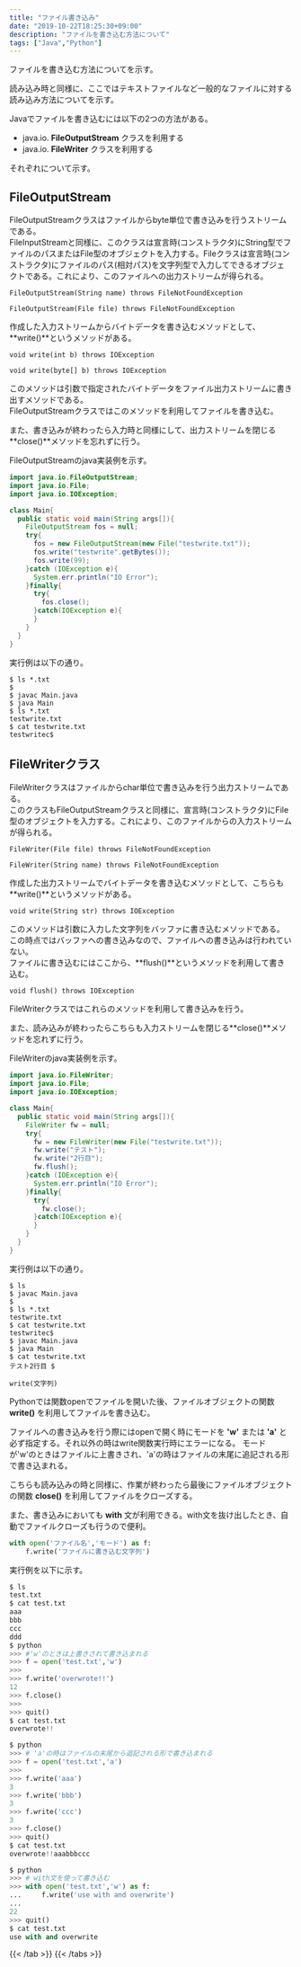 ```yaml
---
title: "ファイル書き込み"
date: "2019-10-22T18:25:30+09:00"
description: "ファイルを書き込む方法について"
tags: ["Java","Python"]
---
```


ファイルを書き込む方法についてを示す。

<div class="note_content_by_programming_language" id="note_content_Java">

読み込み時と同様に、ここではテキストファイルなど一般的なファイルに対する読み込み方法についてを示す。  

Javaでファイルを書き込むには以下の2つの方法がある。

- java.io. **FileOutputStream** クラスを利用する
- java.io. **FileWriter** クラスを利用する

それぞれについて示す。

## FileOutputStream

FileOutputStreamクラスはファイルからbyte単位で書き込みを行うストリームである。  
FileInputStreamと同様に、このクラスは宣言時(コンストラクタ)にString型でファイルのパスまたはFile型のオブジェクトを入力する。Fileクラスは宣言時(コンストラクタ)にファイルのパス(相対パス)を文字列型で入力してできるオブジェクトである。これにより、このファイルへの出力ストリームが得られる。

`FileOutputStream(String name) throws FileNotFoundException`

`FileOutputStream(File file) throws FileNotFoundException`

作成した入力ストリームからバイトデータを書き込むメソッドとして、**write()**というメソッドがある。

`void write(int b) throws IOException`

`void write(byte[] b) throws IOException`

このメソッドは引数で指定されたバイトデータをファイル出力ストリームに書き出すメソッドである。  
FileOutputStreamクラスではこのメソッドを利用してファイルを書き込む。  

また、書き込みが終わったら入力時と同様にして、出力ストリームを閉じる**close()**メソッドを忘れずに行う。  

FileOutputStreamのjava実装例を示す。

```java
import java.io.FileOutputStream;
import java.io.File;
import java.io.IOException;

class Main{
  public static void main(String args[]){
    FileOutputStream fos = null;
    try{
      fos = new FileOutputStream(new File("testwrite.txt"));
      fos.write("testwrite".getBytes());
      fos.write(99);
    }catch (IOException e){
      System.err.println("IO Error");
    }finally{
      try{
        fos.close();
      }catch(IOException e){
      }
    }
  }
}
```

実行例は以下の通り。

```
$ ls *.txt
$ 
$ javac Main.java
$ java Main
$ ls *.txt
testwrite.txt
$ cat testwrite.txt 
testwritec$ 
```

## FileWriterクラス


FileWriterクラスはファイルからchar単位で書き込みを行う出力ストリームである。  
このクラスもFileOutputStreamクラスと同様に、宣言時(コンストラクタ)にFile型のオブジェクトを入力する。これにより、このファイルからの入力ストリームが得られる。

`FileWriter(File file) throws FileNotFoundException`  

`FileWriter(String name) throws FileNotFoundException`  

作成した出力ストリームでバイトデータを書き込むメソッドとして、こちらも**write()**というメソッドがある。


`void write(String str) throws IOException`


このメソッドは引数に入力した文字列をバッファに書き込むメソッドである。  
この時点ではバッファへの書き込みなので、ファイルへの書き込みは行われていない。   
ファイルに書き込むにはここから、**flush()**というメソッドを利用して書き込む。  


`void flush() throws IOException`


FileWriterクラスではこれらのメソッドを利用して書き込みを行う。  

また、読み込みが終わったらこちらも入力ストリームを閉じる**close()**メソッドを忘れずに行う。  

FileWriterのjava実装例を示す。

```java
import java.io.FileWriter;
import java.io.File;
import java.io.IOException;

class Main{
  public static void main(String args[]){
    FileWriter fw = null;
    try{
      fw = new FileWriter(new File("testwrite.txt"));
      fw.write("テスト");
      fw.write("2行目");
      fw.flush();
    }catch (IOException e){
      System.err.println("IO Error");
    }finally{
      try{
        fw.close();
      }catch(IOException e){
      }
    }
  }
}
```

実行例は以下の通り。  

```
$ ls
$ javac Main.java
$ 
$ ls *.txt
testwrite.txt
$ cat testwrite.txt 
testwritec$ 
$ javac Main.java
$ java Main
$ cat testwrite.txt 
テスト2行目 $ 
```

</div>
<div class="note_content_by_programming_language" id="note_content_Python">

`write(文字列)`  

Pythonでは関数openでファイルを開いた後、ファイルオブジェクトの関数 **write()** を利用してファイルを書き込む。  

ファイルへの書き込みを行う際にはopenで開く時にモードを **'w'** または **'a'** と必ず指定する。それ以外の時はwrite関数実行時にエラーになる。
モードが'w'のときはファイルに上書きされ、'a'の時はファイルの末尾に追記される形で書き込まれる。  

こちらも読み込みの時と同様に、作業が終わったら最後にファイルオブジェクトの関数 **close()** を利用してファイルをクローズする。

また、書き込みにおいても **with** 文が利用できる。with文を抜け出したとき、自動でファイルクローズも行うので便利。

```python
with open('ファイル名','モード') as f:
    f.write('ファイルに書き込む文字列')
```


実行例を以下に示す。  

```python
$ ls
test.txt
$ cat test.txt
aaa
bbb
ccc
ddd
$ python
>>> #'w'のときは上書きされて書き込まれる
>>> f = open('test.txt','w')
>>>
>>> f.write('overwrote!!')
12
>>> f.close()
>>>
>>> quit()
$ cat test.txt
overwrote!!

$ python
>>> # 'a'の時はファイルの末尾から追記される形で書き込まれる
>>> f = open('test.txt','a')
>>>
>>> f.write('aaa')
3
>>> f.write('bbb')
3
>>> f.write('ccc')
3
>>> f.close()
>>> quit()
$ cat test.txt
overwrote!!aaabbbccc

$ python
>>> # with文を使って書き込む
>>> with open('test.txt','w') as f:
...     f.write('use with and overwrite')
...
22
>>> quit()
$ cat test.txt
use with and overwrite
```


{{< /tab >}}
{{< /tabs >}}

